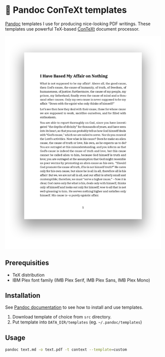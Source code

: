 # 📝 Pandoc ConTeXt templates

[Pandoc](https://pandoc.org/) templates I use for producing nice-looking PDF writings. These templates use powerful TeX-based [ConTeXt](https://wiki.contextgarden.net/Main_Page) document processor.

<p align="center">
  <img src="./template-example.png" width="600" />
</p>

## Prerequisities

- TeX distribution
- IBM Plex font family (IMB Plex Serif, IMB Plex Sans, IMB Plex Mono)

## Installation

See [Pandoc documentation](https://pandoc.org/MANUAL.html#templates) to see how to install and use templates.

1. Download template of choice from `src` directory.
2. Put template into `DATA_DIR/templates` (eg. `~/.pandoc/templates`)

## Usage

```sh
pandoc text.md -o text.pdf -t context --template=custom
```
